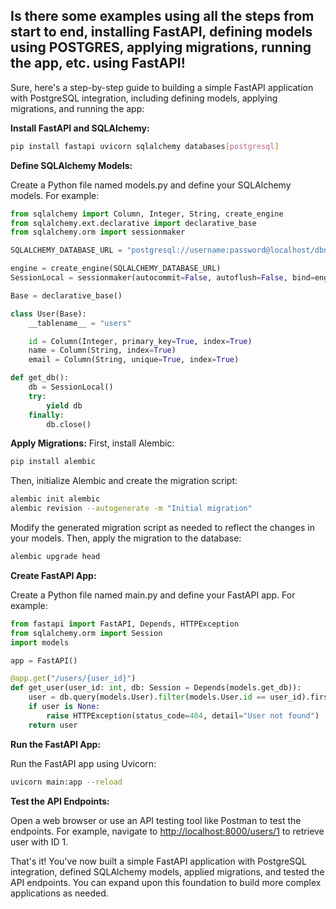 ## Is there some examples using all the steps from start to end, installing FastAPI, defining models using POSTGRES, applying migrations, running the app, etc. using FastAPI!

Sure, here's a step-by-step guide to building a simple FastAPI application with PostgreSQL integration, including defining models, applying migrations, and running the app:

**Install FastAPI and SQLAlchemy:**

```bash
pip install fastapi uvicorn sqlalchemy databases[postgresql]
```

**Define SQLAlchemy Models:**

Create a Python file named models.py and define your SQLAlchemy models. For example:

```python
from sqlalchemy import Column, Integer, String, create_engine
from sqlalchemy.ext.declarative import declarative_base
from sqlalchemy.orm import sessionmaker

SQLALCHEMY_DATABASE_URL = "postgresql://username:password@localhost/dbname"

engine = create_engine(SQLALCHEMY_DATABASE_URL)
SessionLocal = sessionmaker(autocommit=False, autoflush=False, bind=engine)

Base = declarative_base()

class User(Base):
    __tablename__ = "users"

    id = Column(Integer, primary_key=True, index=True)
    name = Column(String, index=True)
    email = Column(String, unique=True, index=True)

def get_db():
    db = SessionLocal()
    try:
        yield db
    finally:
        db.close()
```


**Apply Migrations:**
First, install Alembic:

```bash
pip install alembic
```

Then, initialize Alembic and create the migration script:

```bash
alembic init alembic
alembic revision --autogenerate -m "Initial migration"
```

Modify the generated migration script as needed to reflect the changes in your models. Then, apply the migration to the database:

```bash
alembic upgrade head
```

**Create FastAPI App:**

Create a Python file named main.py and define your FastAPI app. For example:

```python
from fastapi import FastAPI, Depends, HTTPException
from sqlalchemy.orm import Session
import models

app = FastAPI()

@app.get("/users/{user_id}")
def get_user(user_id: int, db: Session = Depends(models.get_db)):
    user = db.query(models.User).filter(models.User.id == user_id).first()
    if user is None:
        raise HTTPException(status_code=404, detail="User not found")
    return user
```

**Run the FastAPI App:**

Run the FastAPI app using Uvicorn:

```bash
uvicorn main:app --reload
```

**Test the API Endpoints:**

Open a web browser or use an API testing tool like Postman to test the endpoints. For example, navigate to [http://localhost:8000/users/1](http://localhost:8000/users/1) to retrieve user with ID 1.

That's it! You've now built a simple FastAPI application with PostgreSQL integration, defined SQLAlchemy models, applied migrations, and tested the API endpoints. You can expand upon this foundation to build more complex applications as needed.